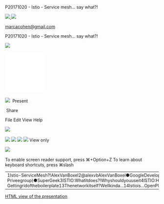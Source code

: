 P20171020 - Istio - Service mesh... say what?!

[ ![]("//ssl.gstatic.com/docs/common/branding_sprite1.svg")   ![]("//ssl.gstatic.com/docs/common/branding_sprite1.svg")](https://docs.google.com/presentation/?authuser=0&usp=slides_web)

[marcacohen@gmail.com](https://accounts.google.com/SignOutOptions?hl=en&continue=https://docs.google.com/presentation/d/1JXWK5YxgTvWQpvb0cSsDJlTU2FvpdnieD31QSE8VFp4/edit)

P20171020 - Istio - Service mesh... say what?!

![]("//ssl.gstatic.com/docs/common/jfk_sprite183.png")

![Anonymous Aurochs](../_resources/e4b5664bfc422e9c17d43fc296c35aa6.png)

![]("//ssl.gstatic.com/docs/common/jfk_sprite183.png")
 Present

 Share

File
Edit
View
Help

![]("//ssl.gstatic.com/docs/common/jfk_sprite183.png")

![]("//ssl.gstatic.com/docs/common/jfk_sprite183.png")
![]("//ssl.gstatic.com/docs/common/jfk_sprite183.png")
![]("//ssl.gstatic.com/docs/common/material_common_sprite35.svg")
![]("//ssl.gstatic.com/docs/common/jfk_sprite183.png")
View only

![]("//ssl.gstatic.com/docs/common/jfk_sprite183.png")

To enable screen reader support, press ⌘+Option+Z To learn about keyboard shortcuts, press ⌘slash

|     |     |
| --- | --- |
| 1Istio-ServiceMesh?!AlexVanBoxel2@alexvbAlexVanBoxel●GoogleDeveloperExpert-Cloud●SoftwareArchitect@Vente-Exclusive.com(Vente-Priveegroup)●SuperGeek3ISTIO:Whatitdoes?!Whyshouldyouuseit4ISTIO:Howitdoesit?!IstioInternals5Istio:inActionFingerscrossedforlivedemo670.2Don'tuseinproduction,yet89VirtualMachineInthe“Cloud”beginning...10ContainerEverythingisgettingsmaller11Microservice/Polyglotsomuchboundaryboilerplate12Whatismissing?Gettingridoftheboilerplate13Thenetworkitself?Wellkinda...14Istiois...OpenPlatformfor●Connect●Manage●Secureorinshort…aServiceMesh | Istio-ServiceMesh?!AlexVanBoxel |

[HTML view of the presentation](https://docs.google.com/presentation/d/1JXWK5YxgTvWQpvb0cSsDJlTU2FvpdnieD31QSE8VFp4/htmlpresent)